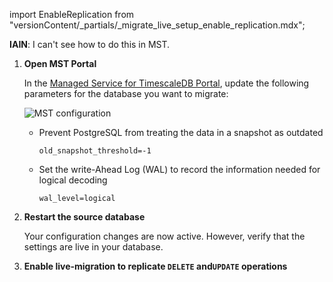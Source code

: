 import EnableReplication from "versionContent/_partials/_migrate_live_setup_enable_replication.mdx";

**IAIN**: I can't see how to do this in MST.

1. **Open MST Portal**

   In the [Managed Service for TimescaleDB Portal][mst-portal], update the following parameters for
   the database you want to migrate:
   
   <img class="main-content__illustration"
   src="https://assets.timescale.com/docs/images/mts-portal-configure.png"
   alt="MST configuration" />

   - Prevent PostgreSQL from treating the data in a snapshot as outdated
     ```shell
     old_snapshot_threshold=-1
     ```

   - Set the write-Ahead Log (WAL) to record the information needed for logical decoding
     ```shell
     wal_level=logical
     ```

1. **Restart the source database**

   Your configuration changes are now active. However, verify that the
   settings are live in your database.

1. **Enable live-migration to replicate `DELETE` and`UPDATE` operations**

   <EnableReplication />
   
[mst-portal]: https://portal.managed.timescale.com/login